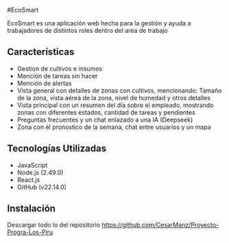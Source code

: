 #EcoSmart

EcoSmart es una aplicación web hecha para la gestión y ayuda a trabajadores de distintos roles dentro del area de trabajo

## Características
- Gestion de cultivos e insumos
- Mención de tareas sin hacer
- Mención de alertas
- Vista general con detalles de zonas con cultivos, mencionando: Tamaño de la zona, vista aérea de la zona, nivel de humedad y otros detalles
- Vista principal con un resumen del día sobre el empleado, mostrando zonas con diferentes estados, cantidad de tareas y pendientes
- Preguntas frecuentes y un chat enlazado a una IA (Deepseek)
- Zona con él pronostico de la semana, chat entre usuarios y un mapa

## Tecnologías Utilizadas
- JavaScript
- Node.js (2.49.0)
- React.js
- GitHub (v22.14.0)

## Instalación

Descargar todo lo del repositorio
https://github.com/CesarManz/Proyecto-Progra-Los-Piru
